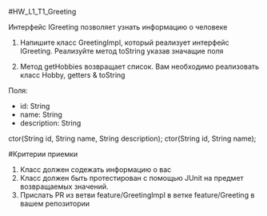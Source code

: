 #HW_L1_T1_Greeting

Интерфейс IGreeting позволяет узнать информацию о человеке

1. Напишите класс GreetingImpl, который реализует интерфейс IGreeting.
   Реализуйте метод toString указав значащие поля

2. Метод getHobbies возвращает список. Вам необходимо реализовать класс Hobby, getters & toString

Поля:
- id: String
- name: String
- description: String

ctor(String id, String name, String description);
ctor(String id, String name);

#Критерии приемки
1. Класс должен содежать информацию о вас
2. Класс должен быть протестирован с помощью JUnit на предмет возвращаемых значений.
3. Прислать PR из ветви feature/GreetingImpl в ветке feature/Greeting в вашем репозитории
